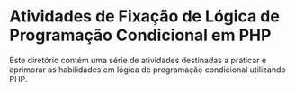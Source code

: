 # Atividades de Fixação de Lógica de Programação Condicional em PHP

Este diretório contém uma série de atividades destinadas a praticar e aprimorar as habilidades em lógica de programação condicional utilizando PHP.
